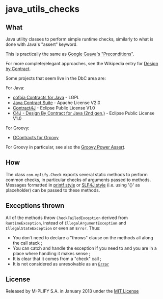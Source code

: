 java_utils_checks
=================

What
----

Java utility classes to perform simple runtime checks, similarly to what is done with Java's "assert" keyword.

This is practically the same as [Google Guava's "Preconditions"](http://code.google.com/p/guava-libraries/wiki/PreconditionsExplained).

For more complete/elegant approaches, see the Wikipedia entry for [Design by Contract](http://en.wikipedia.org/wiki/Design_by_contract). 

Some projects that seem live in the DbC area are:

For Java:

* [cofoja Contracts for Java](https://code.google.com/p/cofoja/) - LGPL
* [Java Contract Suite](http://sourceforge.net/projects/jcontracts/) - Apache License V2.0
* [Contract4J](http://www.polyglotprogramming.com/contract4j) - Eclipse Public License V1.0
* [C4J - Design By Contract for Java (2nd gen.)](http://c4j-team.github.io/C4J/theory.html) - Eclipse Public License V1.0

For Groovy:

* [GContracts for Groovy](http://gcontracts.org/)

For Groovy in particular, see also the [Groovy Power Assert](spot.com/2009/05/new-power-assertions-in-groovy.html).

How
---

The class `com.mplify.Check` exports several static methods to perform common checks, in particular checks
of arguments passed to methods. Messages formatted in 
[printf style](http://docs.oracle.com/javase/7/docs/api/java/util/Formatter.html) or [SLF4J style](http://slf4j.org/faq.html#logging_performance)
(i.e. using '{}' as placeholder) can be passed to these methods.

Exceptions thrown
-----------------

All of the methods throw `CheckFailedException` derived from `RuntimeException`, instead of `IllegalArgumentException` and `IllegalStateException` or even an `Error`. Thus:

* You don't need to declare a "throws" clause on the methods all along the call stack ; 
* You can catch and handle the exception if you need to and you are in a place where handling it makes sense ;
* It is clear that it comes from a "check" call ; 
* It is not considered as unresolvable as an [`Error`](http://docs.oracle.com/javase/7/docs/api/java/lang/Error.html)

License
-------

Released by M-PLIFY S.A. in January 2013 under the [MIT License](http://opensource.org/licenses/MIT) 


